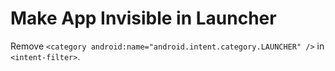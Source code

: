 
# Make App Invisible in Launcher

Remove `<category android:name="android.intent.category.LAUNCHER" />` in `<intent-filter>`.